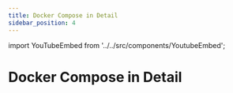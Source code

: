 ```yaml
---
title: Docker Compose in Detail
sidebar_position: 4
---
```


import YouTubeEmbed from '../../src/components/YoutubeEmbed';

# Docker Compose in Detail

<YouTubeEmbed videoId="gWRR3L1Lgwc" />
